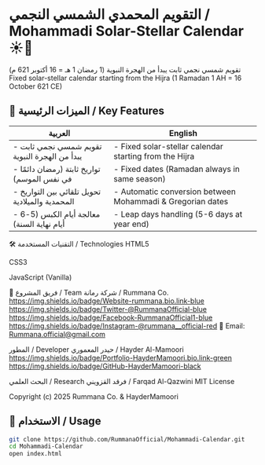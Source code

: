 # التقويم المحمدي الشمسي النجمي / Mohammadi Solar-Stellar Calendar ☀️📅

تقويم شمسي نجمي ثابت يبدأ من الهجرة النبوية (1 رمضان 1 هـ = 16 أكتوبر 621 م)  
Fixed solar-stellar calendar starting from the Hijra (1 Ramadan 1 AH = 16 October 621 CE)


## 🌟 الميزات الرئيسية / Key Features
| العربية | English |
|---------|---------|
| - تقويم شمسي نجمي ثابت يبدأ من الهجرة النبوية | - Fixed solar-stellar calendar starting from the Hijra |
| - تواريخ ثابتة (رمضان دائمًا في نفس الموسم) | - Fixed dates (Ramadan always in same season) |
| - تحويل تلقائي بين التواريخ المحمدية والميلادية | - Automatic conversion between Mohammadi & Gregorian dates |
| - معالجة أيام الكبس (5-6 أيام نهاية السنة) | - Leap days handling (5-6 days at year end) |
🛠️ التقنيات المستخدمة / Technologies
HTML5

CSS3

JavaScript (Vanilla)

👥 فريق المشروع / Team
شركة رمانة / Rummana Co.
https://img.shields.io/badge/Website-rummana.bio.link-blue
https://img.shields.io/badge/Twitter-@RummanaOfficial-blue
https://img.shields.io/badge/Facebook-RummanaOfficial1-blue
https://img.shields.io/badge/Instagram-@rummana__official-red
📧 Email: Rummana.official@gmail.com

المطور / Developer
حيدر المعموري / Hayder Al-Mamoori
https://img.shields.io/badge/Portfolio-HayderMamoori.bio.link-green
https://img.shields.io/badge/GitHub-HayderMamoori-black

البحث العلمي / Research
فرقد القزويني / Farqad Al-Qazwini
MIT License

Copyright (c) 2025 Rummana Co. & HayderMamoori


## 🚀 الاستخدام / Usage
```bash
git clone https://github.com/RummanaOfficial/Mohammadi-Calendar.git
cd Mohammadi-Calendar
open index.html
